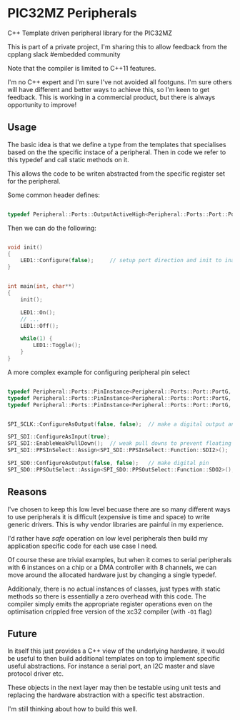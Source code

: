# PIC32MZ Peripherals

C++ Template driven peripheral library for the PIC32MZ

This is part of a private project, I'm sharing this to allow feedback from the cpplang slack #embedded community

Note that the compiler is limited to C++11 features.

I'm no C++ expert and I'm sure I've not avoided all footguns. I'm sure others will have different and better ways to 
achieve this, so I'm keen to get feedback. This is working in a commercial product, but there is always opportunity
to improve!

## Usage

The basic idea is that we define a type from the templates that specialises based on the the specific instace
of a peripheral. Then in code we refer to this typedef and call static methods on it.

This allows the code to be writen abstracted from the specific register set for the peripheral.

Some common header defines:

``` c++

typedef Peripheral::Ports::OutputActiveHigh<Peripheral::Ports::Port::PortE, Peripheral::Ports::Pin::P4> LED1;

```

Then we can do the following:

``` c++

void init()
{
	LED1::Configure(false);		// setup port direction and init to inactive
}


int main(int, char**) 
{
	init();

	LED1::On();
	// ...
	LED1::Off();

	while(1) {
		LED1::Toggle();
	}
}
```

A more complex example for configuring peripheral pin select

``` c++

typedef Peripheral::Ports::PinInstance<Peripheral::Ports::Port::PortG, Peripheral::Ports::Pin::P7> SPI_SDI;
typedef Peripheral::Ports::PinInstance<Peripheral::Ports::Port::PortG, Peripheral::Ports::Pin::P8> SPI_SDO;
typedef Peripheral::Ports::PinInstance<Peripheral::Ports::Port::PortG, Peripheral::Ports::Pin::P6> SPI_SCLK;


SPI_SCLK::ConfigureAsOutput(false, false);	// make a digital output and low

SPI_SDI::ConfigureAsInput(true);
SPI_SDI::EnableWeakPullDown();	// weak pull downs to prevent floating and phantom powering the device
SPI_SDI::PPSInSelect::Assign<SPI_SDI::PPSInSelect::Function::SDI2>();

SPI_SDO::ConfigureAsOutput(false, false);	// make digital pin
SPI_SDO::PPSOutSelect::Assign<SPI_SDO::PPSOutSelect::Function::SDO2>();

```

## Reasons

I've chosen to keep this low level becuase there are so many different ways to use peripherals
it is difficult (expensive is time and space) to write generic drivers. This is why vendor libraries
are painful in my experience.

I'd rather have _safe_ operation on low level peripherals then build my application specific code 
for each use case I need. 

Of course these are trivial examples, but when it comes to serial peripherals with 6 instances on a chip or 
a DMA controller with 8 channels, we can move around the allocated hardware just by changing a single typedef.

Additionaly, there is no actual instances of classes, just types with static methods so there is essentially
a zero overhead with this code. The compiler simply emits the appropriate register operations even on 
the optimisation crippled free version of the xc32 compiler (with `-O1` flag)

## Future

In itself this just provides a C++ view of the underlying hardware, it would be useful to then build
additional templates on top to implement specific useful abstractions. For instance a serial port, an I2C
master and slave protocol driver etc. 

These objects in the next layer may then be testable using unit tests and replacing the hardware abstraction with
a specific test abstraction. 

I'm still thinking about how to build this well.

